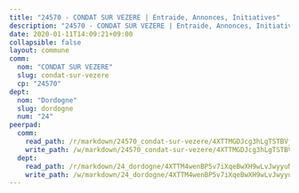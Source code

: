 ```yaml
---
title: "24570 - CONDAT SUR VEZERE | Entraide, Annonces, Initiatives"
description: "24570 - CONDAT SUR VEZERE | Entraide, Annonces, Initiatives"
date: 2020-01-11T14:09:21+09:00
collapsible: false
layout: commune
comm:
  nom: "CONDAT SUR VEZERE"
  slug: condat-sur-vezere
  cp: "24570"
dept:
  nom: "Dordogne"
  slug: dordogne
  num: "24"
peerpad:
  comm:
    read_path: /r/markdown/24570_condat-sur-vezere/4XTTMGDJcg3hLgTSTBVjLdNmFbtKoMXtHvTiyDJHTRFipKbDb
    write_path: /w/markdown/24570_condat-sur-vezere/4XTTMGDJcg3hLgTSTBVjLdNmFbtKoMXtHvTiyDJHTRFipKbDb-K3TgUVFezCDSwmNFa8LCrkFNC91BQEDd7jcjwF1fYP5eHxRJM47CXK2XWPGAPqRoXx7jzD9nr4r2oSziYLUZERDoCXtBaoBfrJBN8YV7wpsPJv5k8mR1t3PwSN9nvfv8ZSjSukhw
  dept:
    read_path: /r/markdown/24_dordogne/4XTTM4wenBP5v7iXqeBwXH9wLvJwyyuNKzLxRyGzSZXmCuzgg
    write_path: /w/markdown/24_dordogne/4XTTM4wenBP5v7iXqeBwXH9wLvJwyyuNKzLxRyGzSZXmCuzgg-K3TgUusQQUSAmJPXozCTSBeqjqksxkVWGVxtHwEFrs5RuocQr8weKG2oQg7MVeg2F9Hhv7ggtBiBU8D9pdXEPa9M67VU3BzgAG9BCtQw3VY3Xcxk2YSegk3iUXMkpicGxxJr7mWp
---
```


